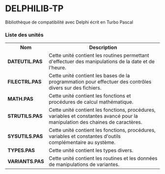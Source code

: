 # DELPHILIB-TP
Bibliothèque de compatibilité avec Delphi écrit en Turbo Pascal

<h3>Liste des unités</h3>

<table>
  <tr>
    <th>Nom</th>
    <th>Description</th>
  </tr>
  <tr>
    <td><b>DATEUTIL.PAS</b></td>
    <td>Cette unité contient les routines permettant d'effectuer des manipulations de la date et de l'heure.</td>
  </tr>
  <tr>
    <td><b>FILECTRL.PAS</b></td>
    <td>Cette unité contient les bases de la programmation pour effectuer des contrôles divers sur des fichiers.</td>
  </tr>
  <tr>
    <td><b>MATH.PAS</b></td>
    <td>Cette unité contient les fonctions et procédures de calcul mathématique.</td>
  </tr>
  <tr>
    <td><b>STRUTILS.PAS</b></td>
    <td>Cette unité contient les fonctions, procédures, variables et constantes avancé pour la manipulation des chaines de caractères.</td>
  </tr>
  <tr>
     <td><b>SYSUTILS.PAS</b></td>
     <td>Cette unité contient les fonctions, procédures, variables et constantes d'outils complémentaire au système.</td>
  </tr>
  <tr>
    <td><b>TYPES.PAS</b></td>
    <td>Cette unité contient les types divers.</td>
    </td>
  <tr>
    <td><b>VARIANTS.PAS</b></td>
    <td>Cette unité contient les routines et les données de manipulations de variantes.</td>
  </tr>
      
</table>

